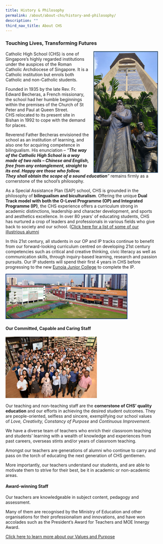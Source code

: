 ```yaml
---
title: History & Philosophy
permalink: /about/about-chs/history-and-philosophy/
description: ""
third_nav_title: About CHS
---
```

### Touching Lives, Transforming Futures

<img src="/images/about1.png" style="width:213px;height:400px;margin-left:15px;" align = "right"> Catholic High School (CHS) is one of Singapore’s highly regarded institutions under the auspices of the Roman Catholic Archdiocese of Singapore. It is a Catholic institution but enrols both Catholic and non-Catholic students.

Founded in 1935 by the late Rev. Fr. Edward Becheras, a French missionary, the school had her humble beginnings within the premises of the Church of St Peter and Paul at Queen Street. CHS relocated to its present site in Bishan in 1992 to cope with the demand for places.

Reverend Father Becheras envisioned the school as an institution of learning, and also one for acquiring competence in bilingualism. His enunciation – _“**The way of the Catholic High School is a way made of two rails – Chinese and English, free from any entanglement, straight to its end. Happy are those who follow. They shall obtain the scope of a sound education**”_ remains firmly as a cornerstone of the school’s philosophy.

As a Special Assistance Plan (SAP) school, CHS is grounded in the philosophy of **bilingualism and biculturalism**. Offering the unique **Dual Track model with both the O-Level Programme (OP) and Integrated Programme (IP)**, the CHS experience offers a curriculum strong in academic distinctions, leadership and character development, and sports and aesthetics excellence. In over 80 years’ of educating students, CHS has nurtured a crop of leaders and professionals in various fields who give back to society and our school. ([Click here for a list of some of our illustrious alumni](https://staging.d26k7rl81eo6rb.amplifyapp.com/about/about-chs/tradition-of-excellence/)

In this 21st century, all students in our OP and IP tracks continue to benefit from our forward-looking curriculum centred on developing 21st century competencies such as critical and creative thinking, civic literacy as well as communication skills, through inquiry-based learning, research and passion pursuits. Our IP students will spend their first 4 years in CHS before progressing to the new [Eunoia Junior College](https://staging.d26k7rl81eo6rb.amplifyapp.com/dual-track-curriculum/Integrated-Programme/about-eunoia-jc/) to complete the IP.

<img src="/images/about2.png" style="width:80%">

#### Our Committed, Capable and Caring Staff

<img src="/images/about3.png" style="width:60%">

Our teaching and non-teaching staff are the **cornerstone of CHS’ quality education** and our efforts in achieving the desired student outcomes. They are people-oriented, selfless and sincere, exemplifying our school values of _Love, Creativity, Constancy of Purpose_ and _Continuous Improvement_.

We have a diverse team of teachers who enrich their classroom teaching and students’ learning with a wealth of knowledge and experiences from past careers, overseas stints and/or years of classroom teaching.

Amongst our teachers are generations of alumni who continue to carry and pass on the torch of educating the next generation of CHS gentlemen.

More importantly, our teachers understand our students, and are able to motivate them to strive for their best, be it in academic or non-academic areas.

#### Award-winning Staff

Our teachers are knowledgeable in subject content, pedagogy and assessment.

Many of them are recognised by the Ministry of Education and other organisations for their professionalism and innovations, and have won accolades such as the President’s Award for Teachers and MOE Innergy Award.

[Click here to learn more about our Values and Purpose](https://staging.d26k7rl81eo6rb.amplifyapp.com/about/about-chs/values-and-purpose/)